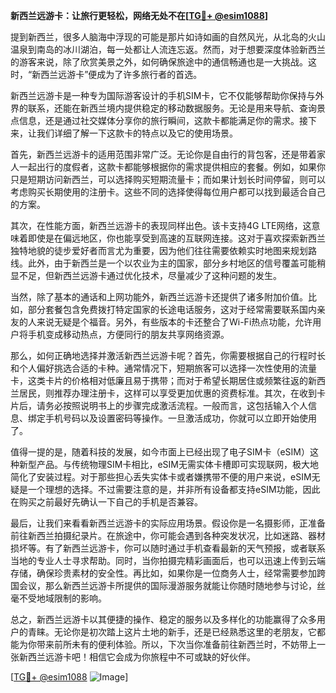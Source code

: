 **新西兰远游卡：让旅行更轻松，网络无处不在[[TG💪+ @esim1088](https://t.me/s/esim1088)]**

提到新西兰，很多人脑海中浮现的可能是那片如诗如画的自然风光，从北岛的火山温泉到南岛的冰川湖泊，每一处都让人流连忘返。然而，对于想要深度体验新西兰的游客来说，除了欣赏美景之外，如何确保旅途中的通信畅通也是一大挑战。这时，“新西兰远游卡”便成为了许多旅行者的首选。

新西兰远游卡是一种专为国际游客设计的手机SIM卡，它不仅能够帮助你保持与外界的联系，还能在新西兰境内提供稳定的移动数据服务。无论是用来导航、查询景点信息，还是通过社交媒体分享你的旅行瞬间，这款卡都能满足你的需求。接下来，让我们详细了解一下这款卡的特点以及它的使用场景。

首先，新西兰远游卡的适用范围非常广泛。无论你是自由行的背包客，还是带着家人一起出行的度假者，这款卡都能够根据你的需求提供相应的套餐。例如，如果你只是短期访问新西兰，可以选择购买短期流量卡；而如果计划长时间停留，则可以考虑购买长期使用的注册卡。这些不同的选择使得每位用户都可以找到最适合自己的方案。

其次，在性能方面，新西兰远游卡的表现同样出色。该卡支持4G LTE网络，这意味着即使是在偏远地区，你也能享受到高速的互联网连接。这对于喜欢探索新西兰独特地貌的徒步爱好者而言尤为重要，因为他们往往需要依赖实时地图来规划路线。此外，由于新西兰是一个以农业为主的国家，部分乡村地区的信号覆盖可能稍显不足，但新西兰远游卡通过优化技术，尽量减少了这种问题的发生。

当然，除了基本的通话和上网功能外，新西兰远游卡还提供了诸多附加价值。比如，部分套餐包含免费拨打特定国家的长途电话服务，这对于经常需要联系国内亲友的人来说无疑是个福音。另外，有些版本的卡还整合了Wi-Fi热点功能，允许用户将手机变成移动热点，方便同行的朋友共享网络资源。

那么，如何正确地选择并激活新西兰远游卡呢？首先，你需要根据自己的行程时长和个人偏好挑选合适的卡种。通常情况下，短期旅客可以选择一次性使用的流量卡，这类卡片的价格相对低廉且易于携带；而对于希望长期居住或频繁往返的新西兰居民，则推荐办理注册卡，这样可以享受更加优惠的资费标准。其次，在收到卡片后，请务必按照说明书上的步骤完成激活流程。一般而言，这包括输入个人信息、绑定手机号码以及设置密码等操作。一旦激活成功，你就可以立即开始使用了。

值得一提的是，随着科技的发展，如今市面上已经出现了电子SIM卡（eSIM）这种新型产品。与传统物理SIM卡相比，eSIM无需实体卡槽即可实现联网，极大地简化了安装过程。对于那些担心丢失实体卡或者嫌携带不便的用户来说，eSIM无疑是一个理想的选择。不过需要注意的是，并非所有设备都支持eSIM功能，因此在购买之前最好先确认一下自己的手机是否兼容。

最后，让我们来看看新西兰远游卡的实际应用场景。假设你是一名摄影师，正准备前往新西兰拍摄纪录片。在旅途中，你可能会遇到各种突发状况，比如迷路、器材损坏等。有了新西兰远游卡，你可以随时通过手机查看最新的天气预报，或者联系当地的专业人士寻求帮助。同时，当你拍摄完精彩画面后，也可以迅速上传到云端存储，确保珍贵素材的安全性。再比如，如果你是一位商务人士，经常需要参加跨国会议，那么新西兰远游卡所提供的国际漫游服务就能让你随时随地参与讨论，丝毫不受地域限制的影响。

总之，新西兰远游卡以其便捷的操作、稳定的服务以及多样化的功能赢得了众多用户的青睐。无论你是初次踏上这片土地的新手，还是已经熟悉这里的老朋友，它都能为你带来前所未有的便利体验。所以，下次当你准备前往新西兰时，不妨带上一张新西兰远游卡吧！相信它会成为你旅程中不可或缺的好伙伴。

[[TG💪+ @esim1088](https://t.me/s/esim1088) ![Image](https://i.postimg.cc/4NQfJmqS/Snipaste-2025-05-13-00-14-12.png)]